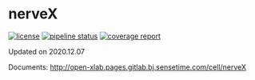 # nerveX
[![license](https://img.shields.io/badge/License-Apache%202.0-blue.svg)](https://gitlab.bj.sensetime.com/open-XLab/cell/nerveX/blob/master/LICENSE)
[![pipeline status](https://gitlab.bj.sensetime.com/open-XLab/cell/nerveX/badges/master/pipeline.svg)](https://gitlab.bj.sensetime.com/open-XLab/cell/nerveX/commits/master)
[![coverage report](https://gitlab.bj.sensetime.com/open-XLab/cell/nerveX/badges/master/coverage.svg)](https://gitlab.bj.sensetime.com/open-XLab/cell/nerveX/commits/master)

Updated on 2020.12.07

Documents: http://open-xlab.pages.gitlab.bj.sensetime.com/cell/nerveX